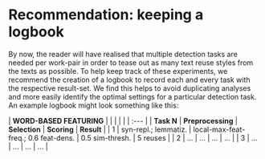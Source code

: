 # Recommendation: keeping a logbook

By now, the reader will have realised that multiple detection tasks are needed per work-pair in order to tease out as many text reuse styles from the texts as possible. To help keep track of these experiments, we recommend the creation of a logbook to record each and every task with the respective result-set. We find this helps to avoid duplicating analyses and more easily identify the optimal settings for a particular detection task. An example logbook might look something like this:

|  **WORD-BASED FEATURING** |  |  |  |  |
| :--- | 
| **Task N** | **Preprocessing** | **Selection** | **Scoring** | **Result** |
| 1 | syn-repl.; lemmatiz. | local-max-feat-freq.; 0.6 feat-dens. | 0.5 sim-thresh. | 5 reuses |
| 2 | ... | ... | ... | ... |
| 3 | ... | ... | ... | ... |




